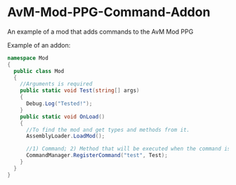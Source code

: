 # AvM-Mod-PPG-Command-Addon
<p>An example of a mod that adds commands to the AvM Mod PPG</p>
<p>Example of an addon:</p>

```C#
namespace Mod
{
  public class Mod
  {
    //Arguments is required
    public static void Test(string[] args)
    {
      Debug.Log("Tested!");
    }
    public static void OnLoad()
    {
      //To find the mod and get types and methods from it.
      AssemblyLoader.LoadMod();

      //1) Command; 2) Method that will be executed when the command is entered
      CommandManager.RegisterCommand("test", Test);
    }
  }
}
```
